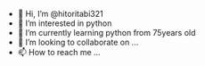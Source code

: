 - 👋 Hi, I’m @hitoritabi321
- 👀 I’m interested in python
- 🌱 I’m currently learning python from 75years old
- 💞️ I’m looking to collaborate on ...
- 📫 How to reach me ...

<!---
hitoritabi321/hitoritabi321 is a ✨ special ✨ repository because its `README.md` (this file) appears on your GitHub profile.
You can click the Preview link to take a look at your changes.
--->
